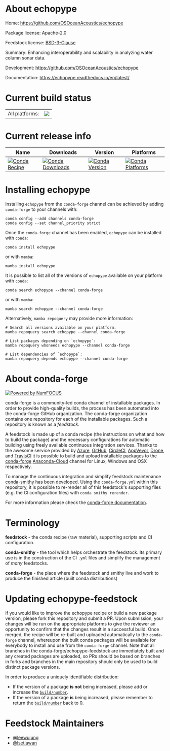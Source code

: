 About echopype
==============

Home: https://github.com/OSOceanAcoustics/echopype

Package license: Apache-2.0

Feedstock license: [BSD-3-Clause](https://github.com/conda-forge/echopype-feedstock/blob/main/LICENSE.txt)

Summary: Enhancing interoperability and scalability in analyzing water column sonar data.

Development: https://github.com/OSOceanAcoustics/echopype

Documentation: https://echopype.readthedocs.io/en/latest/

Current build status
====================


<table><tr><td>All platforms:</td>
    <td>
      <a href="https://dev.azure.com/conda-forge/feedstock-builds/_build/latest?definitionId=6321&branchName=main">
        <img src="https://dev.azure.com/conda-forge/feedstock-builds/_apis/build/status/echopype-feedstock?branchName=main">
      </a>
    </td>
  </tr>
</table>

Current release info
====================

| Name | Downloads | Version | Platforms |
| --- | --- | --- | --- |
| [![Conda Recipe](https://img.shields.io/badge/recipe-echopype-green.svg)](https://anaconda.org/conda-forge/echopype) | [![Conda Downloads](https://img.shields.io/conda/dn/conda-forge/echopype.svg)](https://anaconda.org/conda-forge/echopype) | [![Conda Version](https://img.shields.io/conda/vn/conda-forge/echopype.svg)](https://anaconda.org/conda-forge/echopype) | [![Conda Platforms](https://img.shields.io/conda/pn/conda-forge/echopype.svg)](https://anaconda.org/conda-forge/echopype) |

Installing echopype
===================

Installing `echopype` from the `conda-forge` channel can be achieved by adding `conda-forge` to your channels with:

```
conda config --add channels conda-forge
conda config --set channel_priority strict
```

Once the `conda-forge` channel has been enabled, `echopype` can be installed with `conda`:

```
conda install echopype
```

or with `mamba`:

```
mamba install echopype
```

It is possible to list all of the versions of `echopype` available on your platform with `conda`:

```
conda search echopype --channel conda-forge
```

or with `mamba`:

```
mamba search echopype --channel conda-forge
```

Alternatively, `mamba repoquery` may provide more information:

```
# Search all versions available on your platform:
mamba repoquery search echopype --channel conda-forge

# List packages depending on `echopype`:
mamba repoquery whoneeds echopype --channel conda-forge

# List dependencies of `echopype`:
mamba repoquery depends echopype --channel conda-forge
```


About conda-forge
=================

[![Powered by
NumFOCUS](https://img.shields.io/badge/powered%20by-NumFOCUS-orange.svg?style=flat&colorA=E1523D&colorB=007D8A)](https://numfocus.org)

conda-forge is a community-led conda channel of installable packages.
In order to provide high-quality builds, the process has been automated into the
conda-forge GitHub organization. The conda-forge organization contains one repository
for each of the installable packages. Such a repository is known as a *feedstock*.

A feedstock is made up of a conda recipe (the instructions on what and how to build
the package) and the necessary configurations for automatic building using freely
available continuous integration services. Thanks to the awesome service provided by
[Azure](https://azure.microsoft.com/en-us/services/devops/), [GitHub](https://github.com/),
[CircleCI](https://circleci.com/), [AppVeyor](https://www.appveyor.com/),
[Drone](https://cloud.drone.io/welcome), and [TravisCI](https://travis-ci.com/)
it is possible to build and upload installable packages to the
[conda-forge](https://anaconda.org/conda-forge) [Anaconda-Cloud](https://anaconda.org/)
channel for Linux, Windows and OSX respectively.

To manage the continuous integration and simplify feedstock maintenance
[conda-smithy](https://github.com/conda-forge/conda-smithy) has been developed.
Using the ``conda-forge.yml`` within this repository, it is possible to re-render all of
this feedstock's supporting files (e.g. the CI configuration files) with ``conda smithy rerender``.

For more information please check the [conda-forge documentation](https://conda-forge.org/docs/).

Terminology
===========

**feedstock** - the conda recipe (raw material), supporting scripts and CI configuration.

**conda-smithy** - the tool which helps orchestrate the feedstock.
                   Its primary use is in the construction of the CI ``.yml`` files
                   and simplify the management of *many* feedstocks.

**conda-forge** - the place where the feedstock and smithy live and work to
                  produce the finished article (built conda distributions)


Updating echopype-feedstock
===========================

If you would like to improve the echopype recipe or build a new
package version, please fork this repository and submit a PR. Upon submission,
your changes will be run on the appropriate platforms to give the reviewer an
opportunity to confirm that the changes result in a successful build. Once
merged, the recipe will be re-built and uploaded automatically to the
`conda-forge` channel, whereupon the built conda packages will be available for
everybody to install and use from the `conda-forge` channel.
Note that all branches in the conda-forge/echopype-feedstock are
immediately built and any created packages are uploaded, so PRs should be based
on branches in forks and branches in the main repository should only be used to
build distinct package versions.

In order to produce a uniquely identifiable distribution:
 * If the version of a package **is not** being increased, please add or increase
   the [``build/number``](https://docs.conda.io/projects/conda-build/en/latest/resources/define-metadata.html#build-number-and-string).
 * If the version of a package **is** being increased, please remember to return
   the [``build/number``](https://docs.conda.io/projects/conda-build/en/latest/resources/define-metadata.html#build-number-and-string)
   back to 0.

Feedstock Maintainers
=====================

* [@leewujung](https://github.com/leewujung/)
* [@lsetiawan](https://github.com/lsetiawan/)

